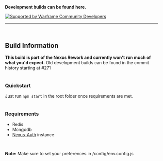 **Development builds can be found here.**

[![Supported by Warframe Community Developers](https://github.com/Warframe-Community-Developers/banner/blob/master/banner.png)](https://github.com/Warframe-Community-Developers)
- - - -
<br>

## Build Information
**This build is part of the Nexus Rework and currently won't run much of what you'd expect.**
Old development builds can be found in the commit history starting at #271
<br>
<br>

### Quickstart
Just run `npm start` in the root folder once requirements are met.
<br>
<br>

### Requirements
- Redis
- Mongodb
- [Nexus-Auth](https://github.com/Kaptard/nexus-auth) instance
<br>

**Note:** Make sure to set your preferences in /config/env.config.js